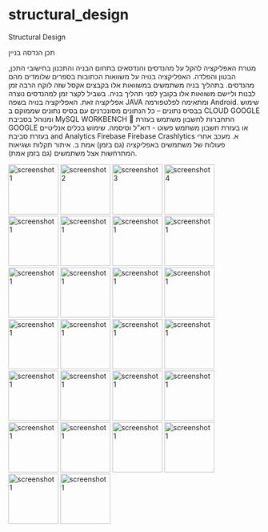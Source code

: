 # structural_design
Structural Design

תכן הנדסה בניין

מטרת האפליקציה להקל על מהנדסים והנדסאים בתחום הבניה
והתכנון בחישובי התכן, הבטון והפלדה.
האפליקציה בנויה על משוואות הכתובות בספרים שלומדים מהם
מהנדסים.
בתהליך בניה משתמשים במשוואות אלו בקבצים אקסל שזה לוקח
הרבה זמן לבנות וליישם משוואות אלו בקובץ לפני תהליך בניה.
בשביל לקצר זמן למהנדסים נוצרה אפליקציה זאת.
 האפליקציה בנויה בשפה JAVA ומתאימה לפלטפורמה Android.
 שימוש בבסיס נתונים – כל הנתונים מסונכרנים עם בסיס נתונים
שממוקם ב CLOUD GOOGLE ומנוהל בסביבת MySQL
WORKBENCH
 התחברות לחשבון משתמש בעזרת GOOGLE או בעזרת חשבון
משתמש פשוט - דוא"ל וסיסמה.
 שימוש בכלים אנליטיים בעזרת סביבת and Analytics Firebase
Firebase Crashlytics
א. מעכב אחרי פעולות של משתמשים באפליקציה (גם בזמן) אמת
ב. איתור תקלות ושגיאות המתרחשות אצל משתמשים
(גם בזמן אמת).

<div>
<img src="https://user-images.githubusercontent.com/16803977/200957841-23709082-fa8a-4354-9006-f09d163c2bfd.png" width="100" title="screenshot 1">
<img src="https://user-images.githubusercontent.com/16803977/200957842-88d1af0c-cb1a-48ac-a287-25b8f05e3f4c.png" width="100" title="screenshot 2">
<img src="https://user-images.githubusercontent.com/16803977/200957845-fa0e9911-a554-4e5f-ae64-2cbb83753973.png" width="100" title="screenshot 3">
<img src="https://user-images.githubusercontent.com/16803977/200957847-5db61517-b862-4e56-98aa-0d5753d66d59.png" width="100" title="screenshot 4">
<img src="https://user-images.githubusercontent.com/16803977/200957850-b0e2fcf2-5ffd-4b3e-ba78-f72ede542980.png" width="100" title="screenshot 1">
<img src="https://user-images.githubusercontent.com/16803977/200957851-b4f44c71-1fa6-4d60-8672-494b4821613f.png" width="100" title="screenshot 1">
<img src="https://user-images.githubusercontent.com/16803977/200957854-efc63558-8049-4f71-8f85-98a9efc8b873.png" width="100" title="screenshot 1">
<img src="https://user-images.githubusercontent.com/16803977/200957857-89588cff-c785-4b58-a4de-22d1f9632ad0.png" width="100" title="screenshot 1">
<img src="https://user-images.githubusercontent.com/16803977/200957858-a18066d2-ee43-4ded-80e0-5f2c08d9ca6d.png" width="100" title="screenshot 1">
<img src="https://user-images.githubusercontent.com/16803977/200957860-e27deebd-a827-46bf-a814-5dbb33a5f5ce.png" width="100" title="screenshot 1">
<img src="https://user-images.githubusercontent.com/16803977/200957861-587b4e3f-70b4-49c8-be07-5c85ef449ba4.png" width="100" title="screenshot 1">
<img src="https://user-images.githubusercontent.com/16803977/200957863-f8cd1b98-7b5a-4be9-ad1b-171fe65a0580.png" width="100" title="screenshot 1">
<img src="https://user-images.githubusercontent.com/16803977/200957864-f40d2958-16f8-40cc-bd76-8d20e0457f52.png" width="100" title="screenshot 1">
<img src="https://user-images.githubusercontent.com/16803977/200957865-14a74faf-b726-4e9e-ba21-1812975696a3.png" width="100" title="screenshot 1">
<img src="https://user-images.githubusercontent.com/16803977/200957866-ef7fc838-7c82-4120-8823-7c207269ce37.png" width="100" title="screenshot 1">
<img src="https://user-images.githubusercontent.com/16803977/200957868-55e41b75-6e78-4498-9131-807a6fb8a0bb.png" width="100" title="screenshot 1">
<img src="https://user-images.githubusercontent.com/16803977/200957870-8acd9425-1d94-497c-be37-6aa397e4c974.png" width="100" title="screenshot 1">
<img src="https://user-images.githubusercontent.com/16803977/200957871-94e39357-67b8-4bd3-b175-fd1642b4bdac.png" width="100" title="screenshot 1">
<img src="https://user-images.githubusercontent.com/16803977/200957872-2579489d-1eae-440c-843f-a67d816a227c.png" width="100" title="screenshot 1">
<img src="https://user-images.githubusercontent.com/16803977/200957873-d8ae59c4-45fc-46e7-9066-ac8684d1afda.png" width="100" title="screenshot 1">
<img src="https://user-images.githubusercontent.com/16803977/200957876-2ed6be65-d891-4f16-9bc2-ad08afb17bad.png" width="100" title="screenshot 1">
<img src="https://user-images.githubusercontent.com/16803977/200957881-130867cc-7cf9-42f9-8c94-93979dbbaacd.png" width="100" title="screenshot 1">
<img src="https://user-images.githubusercontent.com/16803977/200957884-49264609-cce3-4f15-a9bd-8bea1d8087df.png" width="100" title="screenshot 1">
<img src="https://user-images.githubusercontent.com/16803977/200957886-b24a1d7e-a669-4368-bddf-91df638d216e.png" width="100" title="screenshot 1">
<img src="https://user-images.githubusercontent.com/16803977/200957887-34500dae-8250-4a97-98c3-3f4bef8e2ab6.png" width="100" title="screenshot 1">
<img src="https://user-images.githubusercontent.com/16803977/200957889-b123ed38-e748-4891-b16f-279fcc8a817c.png" width="100" title="screenshot 1">
</div>
